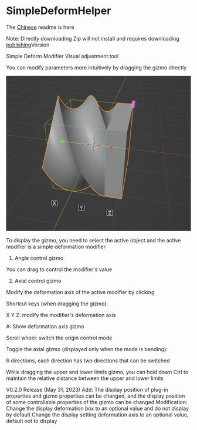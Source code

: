 # SimpleDeformHelper
The [Chinese](https://github.com/AIGODLIKE/simple_deform_helper/blob/main/README_CN.md) readme is here

Note: Directly downloading Zip will not install and requires downloading [publishing](https://github.com/AIGODLIKE/simple_deform_helper/releases)Version

Simple Deform Modifier Visual adjustment tool

You can modify parameters more intuitively by dragging the gizmo directly

![emm.jpeg](image/emm.jpeg)

To display the gizmo, you need to select the active object and the active modifier is a simple deformation modifier

1. Angle control gizmo

You can drag to control the modifier's value

2. Axial control gizmo

Modify the deformation axis of the active modifier by clicking



Shortcut keys (when dragging the gizmo):

X Y Z: modify the modifier's deformation axis

A: Show deformation axis gizmo

Scroll wheel: switch the origin control mode

Toggle the axial gizmo (displayed only when the mode is bending):

6 directions, each direction has two directions that can be switched

While dragging the upper and lower limits gizmo, you can hold down Ctrl to maintain the relative distance between the upper and lower limits

V0.2.0 Release (May 31, 2023)
    Add:
        The display position of plug-in properties and gizmo properties can be changed, and the display position of some controllable properties of the gizmo can be changed
    Modification:
        Change the display deformation box to an optional value and do not display by default
        Change the display setting deformation axis to an optional value, default not to display
